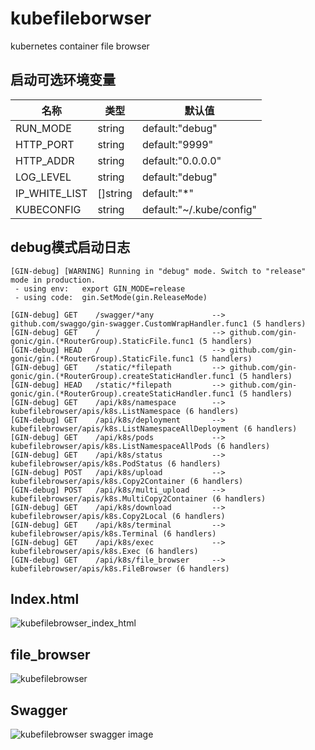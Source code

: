 # kubefileborwser

kubernetes container file browser

## 启动可选环境变量

| 名称 | 类型 | 默认值 |
| ---- | ---- | ---- |
| RUN_MODE | string | default:"debug" |
| HTTP_PORT | string | default:"9999" |
| HTTP_ADDR | string | default:"0.0.0.0" |
| LOG_LEVEL | string | default:"debug" |
| IP_WHITE_LIST | []string | default:"*" |
| KUBECONFIG | string | default:"~/.kube/config" |


## debug模式启动日志

```text
[GIN-debug] [WARNING] Running in "debug" mode. Switch to "release" mode in production.
 - using env:	export GIN_MODE=release
 - using code:	gin.SetMode(gin.ReleaseMode)

[GIN-debug] GET    /swagger/*any             --> github.com/swaggo/gin-swagger.CustomWrapHandler.func1 (5 handlers)
[GIN-debug] GET    /                         --> github.com/gin-gonic/gin.(*RouterGroup).StaticFile.func1 (5 handlers)
[GIN-debug] HEAD   /                         --> github.com/gin-gonic/gin.(*RouterGroup).StaticFile.func1 (5 handlers)
[GIN-debug] GET    /static/*filepath         --> github.com/gin-gonic/gin.(*RouterGroup).createStaticHandler.func1 (5 handlers)
[GIN-debug] HEAD   /static/*filepath         --> github.com/gin-gonic/gin.(*RouterGroup).createStaticHandler.func1 (5 handlers)
[GIN-debug] GET    /api/k8s/namespace        --> kubefilebrowser/apis/k8s.ListNamespace (6 handlers)
[GIN-debug] GET    /api/k8s/deployment       --> kubefilebrowser/apis/k8s.ListNamespaceAllDeployment (6 handlers)
[GIN-debug] GET    /api/k8s/pods             --> kubefilebrowser/apis/k8s.ListNamespaceAllPods (6 handlers)
[GIN-debug] GET    /api/k8s/status           --> kubefilebrowser/apis/k8s.PodStatus (6 handlers)
[GIN-debug] POST   /api/k8s/upload           --> kubefilebrowser/apis/k8s.Copy2Container (6 handlers)
[GIN-debug] POST   /api/k8s/multi_upload     --> kubefilebrowser/apis/k8s.MultiCopy2Container (6 handlers)
[GIN-debug] GET    /api/k8s/download         --> kubefilebrowser/apis/k8s.Copy2Local (6 handlers)
[GIN-debug] GET    /api/k8s/terminal         --> kubefilebrowser/apis/k8s.Terminal (6 handlers)
[GIN-debug] GET    /api/k8s/exec             --> kubefilebrowser/apis/k8s.Exec (6 handlers)
[GIN-debug] GET    /api/k8s/file_browser     --> kubefilebrowser/apis/k8s.FileBrowser (6 handlers)
```

## Index.html
![kubefilebrowser_index_html](https://raw.githubusercontent.com/xmapst/kubefilebrowser/main/index_html.jpg)

## file_browser
![kubefilebrowser](https://raw.githubusercontent.com/xmapst/kubefilebrowser/main/file_browser.jpg)

## Swagger

![kubefilebrowser swagger image](https://raw.githubusercontent.com/xmapst/kubefilebrowser/main/swagger.jpg)
